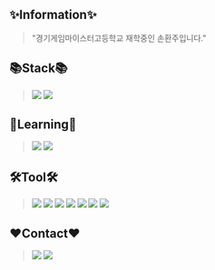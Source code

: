 ✨Information✨
---------------
> "경기게임마이스터고등학교 재학중인 손환주입니다."  

📚Stack📚
---------
> <img src="https://img.shields.io/badge/CSharp-239120?style=for-the-badge&logo=CSharp&logoColor=white">  
> <img src="https://img.shields.io/badge/Node.js-339933?style=for-the-badge&logo=Node.js&logoColor=white">  

📖Learning📖
-------------
> <img src="https://img.shields.io/badge/TypeScript-3178C6?style=for-the-badge&logo=TypeScript&logoColor=white"> 
> <img src="https://img.shields.io/badge/C++-00599C?style=for-the-badge&logo=c%2B%2B&logoColor=white">

🛠️Tool🛠️
--------
> <img src="https://img.shields.io/badge/Unity-FFFFFF?style=for-the-badge&logo=Unity&logoColor=black">  
> <img src="https://img.shields.io/badge/Visual Studio-5C2D91?style=for-the-badge&logo=Visual Studio&logoColor=white">  
> <img src="https://img.shields.io/badge/VS Code-007ACC?style=for-the-badge&logo=Visual Studio Code&logoColor=white">  
> <img src="https://img.shields.io/badge/Git-F05032?style=for-the-badge&logo=Git&logoColor=white"> 
> <img src="https://img.shields.io/badge/SourceTree-0052CC?style=for-the-badge&logo=SourceTree&logoColor=white">  
> <img src="https://img.shields.io/badge/phpMyAdmin-777BB4?style=for-the-badge&logo=phpMyAdmin&logoColor=white">  
> <img src="https://img.shields.io/badge/Amazon AWS-232F3E?style=for-the-badge&logo=Amazon AWS&logoColor=white"> 

❤️Contact❤️
---------------
> <a href="https://www.facebook.com/profile.php?id=100007904865117" target="_blank"><img src="https://img.shields.io/badge/FaceBook-1877F2?style=for-the-badge&logo=Facebook&logoColor=white"/></a>
> <a href="https://cdn.discordapp.com/attachments/778523191676370974/966504610858696775/unknown.png" target="_blank"><img src="https://img.shields.io/badge/Discord-5865F2?style=for-the-badge&logo=Discord&logoColor=white"/></a>
